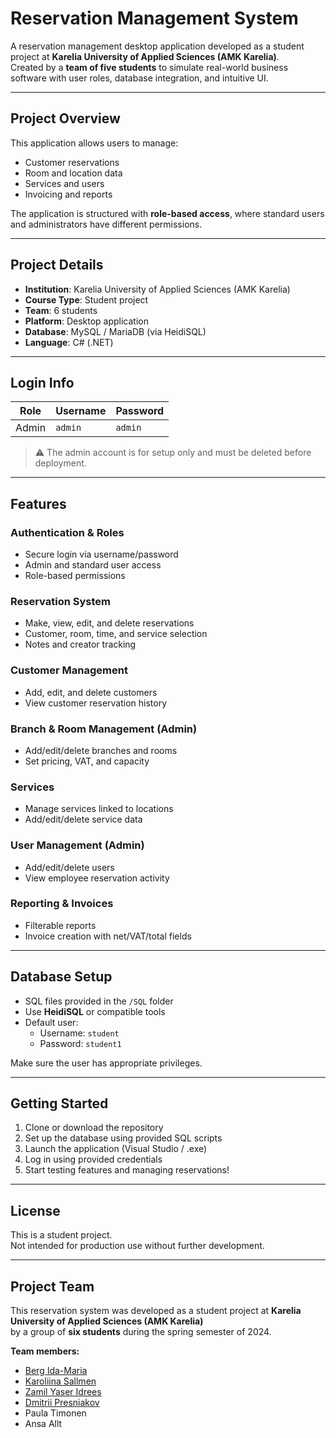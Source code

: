 # Reservation Management System

A reservation management desktop application developed as a student project at **Karelia University of Applied Sciences (AMK Karelia)**.  
Created by a **team of five students** to simulate real-world business software with user roles, database integration, and intuitive UI.

---

## Project Overview

This application allows users to manage:

- Customer reservations
- Room and location data
- Services and users
- Invoicing and reports

The application is structured with **role-based access**, where standard users and administrators have different permissions.

---

## Project Details

- **Institution**: Karelia University of Applied Sciences (AMK Karelia)
- **Course Type**: Student project
- **Team**: 6 students
- **Platform**: Desktop application
- **Database**: MySQL / MariaDB (via HeidiSQL)
- **Language**: C# (.NET)

---

## Login Info

| Role  | Username | Password |
| ----- | -------- | -------- |
| Admin | `admin`  | `admin`  |

> ⚠️ The admin account is for setup only and must be deleted before deployment.

---

## Features

### Authentication & Roles

- Secure login via username/password
- Admin and standard user access
- Role-based permissions

### Reservation System

- Make, view, edit, and delete reservations
- Customer, room, time, and service selection
- Notes and creator tracking

### Customer Management

- Add, edit, and delete customers
- View customer reservation history

### Branch & Room Management (Admin)

- Add/edit/delete branches and rooms
- Set pricing, VAT, and capacity

### Services

- Manage services linked to locations
- Add/edit/delete service data

### User Management (Admin)

- Add/edit/delete users
- View employee reservation activity

### Reporting & Invoices

- Filterable reports
- Invoice creation with net/VAT/total fields

---

## Database Setup

- SQL files provided in the `/SQL` folder
- Use **HeidiSQL** or compatible tools
- Default user:
  - Username: `student`
  - Password: `student1`

Make sure the user has appropriate privileges.

---

## Getting Started

1. Clone or download the repository
2. Set up the database using provided SQL scripts
3. Launch the application (Visual Studio / .exe)
4. Log in using provided credentials
5. Start testing features and managing reservations!

---

## License

This is a student project.  
Not intended for production use without further development.

---

## Project Team

This reservation system was developed as a student project at **Karelia University of Applied Sciences (AMK Karelia)**  
by a group of **six students** during the spring semester of 2024.

**Team members:**
- [Berg Ida-Maria](https://github.com/IdaMariaB)
- [Karoliina Sallmen](https://github.com/KaroliinaSallmen)
- [Zamil Yaser Idrees](https://github.com/Idreesyaser)
- [Dmitrii Presniakov](https://github.com/1589presdm)
- Paula Timonen
- Ansa Allt
